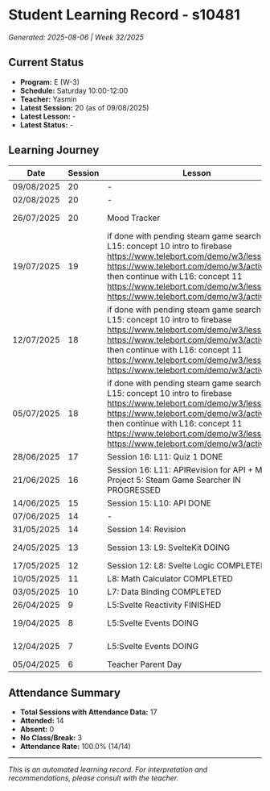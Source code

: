 # Student Learning Record - s10481
*Generated: 2025-08-06 | Week 32/2025*

## Current Status
- **Program:** E (W-3)
- **Schedule:** Saturday 10:00-12:00
- **Teacher:** Yasmin
- **Latest Session:** 20 (as of 09/08/2025)
- **Latest Lesson:** -
- **Latest Status:** -

## Learning Journey
| Date | Session | Lesson | Attendance | Progress |
|------|---------|--------|------------|----------|
| 09/08/2025 | 20 | - | - | - |
| 02/08/2025 | 20 | - | - | - |
| 26/07/2025 | 20 | Mood Tracker | Yasmin | In Progress |
| 19/07/2025 | 19 | if done with pending steam game searcher & L15: concept 10 intro to firebase https://www.telebort.com/demo/w3/lesson/10  https://www.telebort.com/demo/w3/activity/10  then continue with L16: concept 11 https://www.telebort.com/demo/w3/lesson/11  https://www.telebort.com/demo/w3/activity/11 | Yasmin | - |
| 12/07/2025 | 18 | if done with pending steam game searcher & L15: concept 10 intro to firebase https://www.telebort.com/demo/w3/lesson/10  https://www.telebort.com/demo/w3/activity/10  then continue with L16: concept 11 https://www.telebort.com/demo/w3/lesson/11  https://www.telebort.com/demo/w3/activity/11 | No Class | In Progress |
| 05/07/2025 | 18 | if done with pending steam game searcher & L15: concept 10 intro to firebase https://www.telebort.com/demo/w3/lesson/10  https://www.telebort.com/demo/w3/activity/10  then continue with L16: concept 11 https://www.telebort.com/demo/w3/lesson/11  https://www.telebort.com/demo/w3/activity/11 | Yasmin | In Progress |
| 28/06/2025 | 17 | Session 16: L11: Quiz 1 DONE | Yasmin | Completed |
| 21/06/2025 | 16 | Session 16: L11: APIRevision for API + Mini Project 5: Steam Game Searcher IN PROGRESSED | Aisyah | In Progress |
| 14/06/2025 | 15 | Session 15: L10: API DONE | Yasmin | Completed |
| 07/06/2025 | 14 | - | No Class | - |
| 31/05/2025 | 14 | Session 14: Revision | Yasmin | Completed |
| 24/05/2025 | 13 | Session 13: L9: SvelteKit DOING | Yasmin | In Progress |
| 17/05/2025 | 12 | Session 12: L8: Svelte Logic COMPLETED | Yasmin | Completed |
| 10/05/2025 | 11 | L8: Math Calculator COMPLETED | Yasmin | Completed |
| 03/05/2025 | 10 | L7: Data Binding COMPLETED | Yasmin | Completed |
| 26/04/2025 | 9 | L5:Svelte Reactivity FINISHED | Yasmin | Completed |
| 19/04/2025 | 8 | L5:Svelte Events DOING | Aisyah | In Progress |
| 12/04/2025 | 7 | L5:Svelte Events DOING | Yasmin | In Progress |
| 05/04/2025 | 6 | Teacher Parent Day | No Class | - |

## Attendance Summary
- **Total Sessions with Attendance Data:** 17
- **Attended:** 14
- **Absent:** 0
- **No Class/Break:** 3
- **Attendance Rate:** 100.0% (14/14)

---
*This is an automated learning record. For interpretation and recommendations, please consult with the teacher.*